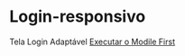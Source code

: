 # Login-responsivo
 Tela Login Adaptável
<a href = "https://jeandreotti.github.io/Login-responsivo/"> Executar o Modile First</a>